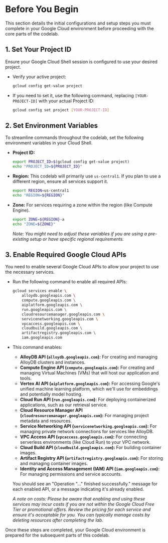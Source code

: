 # Before You Begin

This section details the initial configurations and setup steps you must complete in your Google Cloud environment before proceeding with the core parts of the codelab.

## 1. Set Your Project ID

Ensure your Google Cloud Shell session is configured to use your desired project.

*   Verify your active project:
    ```bash
    gcloud config get-value project
    ```
*   If you need to set it, use the following command, replacing `[YOUR-PROJECT-ID]` with your actual Project ID:
    ```bash
    gcloud config set project [YOUR-PROJECT-ID]
    ```

## 2. Set Environment Variables

To streamline commands throughout the codelab, set the following environment variables in your Cloud Shell.

*   **Project ID:**
    ```bash
    export PROJECT_ID=$(gcloud config get-value project)
    echo "PROJECT_ID=${PROJECT_ID}"
    ```
*   **Region:** This codelab will primarily use `us-central1`. If you plan to use a different region, ensure all services support it.
    ```bash
    export REGION=us-central1
    echo "REGION=${REGION}"
    ```
*   **Zone:** For services requiring a zone within the region (like Compute Engine).
    ```bash
    export ZONE=${REGION}-a
    echo "ZONE=${ZONE}"
    ```

    *Note: You might need to adjust these variables if you are using a pre-existing setup or have specific regional requirements.*

## 3. Enable Required Google Cloud APIs

You need to enable several Google Cloud APIs to allow your project to use the necessary services.

*   Run the following command to enable all required APIs:
    ```bash
    gcloud services enable \
        alloydb.googleapis.com \
        compute.googleapis.com \
        aiplatform.googleapis.com \
        run.googleapis.com \
        cloudresourcemanager.googleapis.com \
        servicenetworking.googleapis.com \
        vpcaccess.googleapis.com \
        cloudbuild.googleapis.com \
        artifactregistry.googleapis.com \
        iam.googleapis.com
    ```
*   This command enables:
    *   **AlloyDB API (`alloydb.googleapis.com`):** For creating and managing AlloyDB clusters and instances.
    *   **Compute Engine API (`compute.googleapis.com`):** For creating and managing Virtual Machines (VMs) that will host our application and tools.
    *   **Vertex AI API (`aiplatform.googleapis.com`):** For accessing Google's unified machine learning platform, which we'll use for embeddings and potentially model hosting.
    *   **Cloud Run API (`run.googleapis.com`):** For deploying containerized applications, such as our retrieval service.
    *   **Cloud Resource Manager API (`cloudresourcemanager.googleapis.com`):** For managing project metadata and resources.
    *   **Service Networking API (`servicenetworking.googleapis.com`):** For managing private network connections for services like AlloyDB.
    *   **VPC Access API (`vpcaccess.googleapis.com`):** For connecting serverless environments (like Cloud Run) to your VPC network.
    *   **Cloud Build API (`cloudbuild.googleapis.com`):** For building container images.
    *   **Artifact Registry API (`artifactregistry.googleapis.com`):** For storing and managing container images.
    *   **Identity and Access Management (IAM) API (`iam.googleapis.com`):** For managing permissions and service accounts.

    You should see an "Operation "..." finished successfully." message for each enabled API, or a message indicating it's already enabled.

    *A note on costs: Please be aware that enabling and using these services may incur costs if you are not within the Google Cloud Free Tier or promotional offers. Review the pricing for each service and ensure it's acceptable for you. You can typically manage costs by deleting resources after completing the lab.*

Once these steps are completed, your Google Cloud environment is prepared for the subsequent parts of this codelab.
